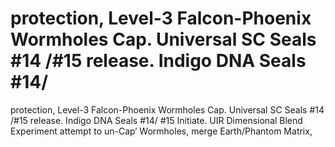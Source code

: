 # protection, Level-3 Falcon-Phoenix Wormholes Cap. Universal SC Seals #14 /#15 release. Indigo DNA Seals #14/

protection, Level-3 Falcon-Phoenix Wormholes Cap. Universal SC Seals #14 /#15 release. Indigo DNA Seals #14/
#15 Initiate. UIR Dimensional Blend Experiment attempt to un-Cap‘ Wormholes, merge Earth/Phantom Matrix,